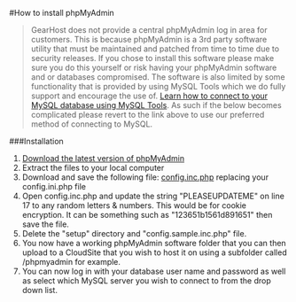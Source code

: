 
#How to install phpMyAdmin

> GearHost does not provide a central phpMyAdmin log in area for customers. This is because phpMyAdmin is a 3rd party software utility that must be maintained and patched from time to time due to security releases. If you chose to install this software please make sure you do this yourself or risk having your phpMyAdmin software and or databases compromised. The software is also limited by some functionality that is provided by using MySQL Tools which we do fully support and encourage the use of. [Learn how to connect to your MySQL database using MySQL Tools](https://www.gearhost.com/documentation/connecting-to-mysql-database). As such if the below becomes complicated please revert to the link above to use our preferred method of connecting to MySQL.

###Installation
1. [Download the latest version of phpMyAdmin](https://www.phpmyadmin.net/downloads/)
2. Extract the files to your local computer
3. Download and save the following file: [config.inc.php](https://raw.githubusercontent.com/GearHost/docs/master/Images/other/config.inc.php) replacing your config.ini.php file
4. Open config.inc.php and update the string "PLEASEUPDATEME" on line 17 to any random letters & numbers. This would be for cookie encryption. It can be something such as "123651b1561d891651" then save the file.
5. Delete the "setup" directory and "config.sample.inc.php" file.
6. You now have a working phpMyAdmin software folder that you can then upload to a CloudSite that you wish to host it on using a subfolder called /phpmyadmin for example.
7. You can now log in with your database user name and password as well as select which MySQL server you wish to connect to from the drop down list.
